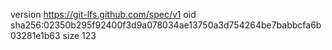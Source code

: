 version https://git-lfs.github.com/spec/v1
oid sha256:02350b295f92400f3d9a078034ae13750a3d754264be7babbcfa6b03281e1b63
size 123
